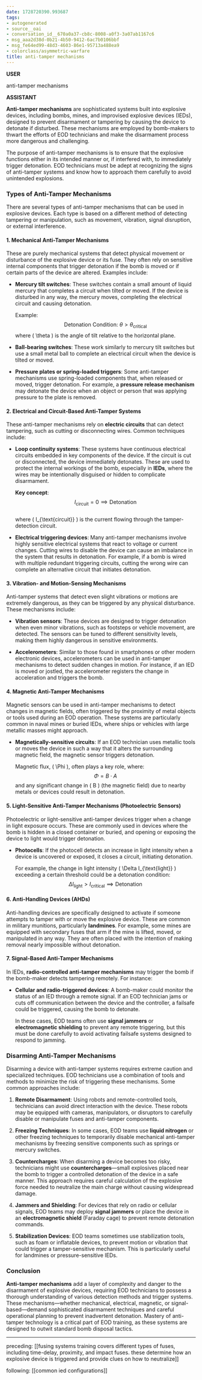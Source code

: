```yaml
---
date: 1728720390.993687
tags:
- autogenerated
- source__oai
- conversation_id__670a0a37-cb8c-8008-a0f3-3a07ab1167c6
- msg_aaa2d38d-0b21-4b50-9412-6ac7b0106bbf
- msg_fe64ed99-48d3-4603-86e1-95713a488ea9
- colorclass/asymmetric-warfare
title: anti-tamper mechanisms
---
```


**USER**

anti-tamper mechanisms


**ASSISTANT**

**Anti-tamper mechanisms** are sophisticated systems built into explosive devices, including bombs, mines, and improvised explosive devices (IEDs), designed to prevent disarmament or tampering by causing the device to detonate if disturbed. These mechanisms are employed by bomb-makers to thwart the efforts of EOD technicians and make the disarmament process more dangerous and challenging.

The purpose of anti-tamper mechanisms is to ensure that the explosive functions either in its intended manner or, if interfered with, to immediately trigger detonation. EOD technicians must be adept at recognizing the signs of anti-tamper systems and know how to approach them carefully to avoid unintended explosions.

### Types of Anti-Tamper Mechanisms

There are several types of anti-tamper mechanisms that can be used in explosive devices. Each type is based on a different method of detecting tampering or manipulation, such as movement, vibration, signal disruption, or external interference.

#### 1. **Mechanical Anti-Tamper Mechanisms**
These are purely mechanical systems that detect physical movement or disturbance of the explosive device or its fuse. They often rely on sensitive internal components that trigger detonation if the bomb is moved or if certain parts of the device are altered. Examples include:
- **Mercury tilt switches**: These switches contain a small amount of liquid mercury that completes a circuit when tilted or moved. If the device is disturbed in any way, the mercury moves, completing the electrical circuit and causing detonation.
  
  Example:
  $$ \text{Detonation Condition: } \theta > \theta_{\text{critical}} $$
  where \( \theta \) is the angle of tilt relative to the horizontal plane.

- **Ball-bearing switches**: These work similarly to mercury tilt switches but use a small metal ball to complete an electrical circuit when the device is tilted or moved.

- **Pressure plates or spring-loaded triggers**: Some anti-tamper mechanisms use spring-loaded components that, when released or moved, trigger detonation. For example, a **pressure release mechanism** may detonate the device when an object or person that was applying pressure to the plate is removed.

#### 2. **Electrical and Circuit-Based Anti-Tamper Systems**
These anti-tamper mechanisms rely on **electric circuits** that can detect tampering, such as cutting or disconnecting wires. Common techniques include:
- **Loop continuity systems**: These systems have continuous electrical circuits embedded in key components of the device. If the circuit is cut or disconnected, the device immediately detonates. These are used to protect the internal workings of the bomb, especially in **IEDs**, where the wires may be intentionally disguised or hidden to complicate disarmament.
  
  **Key concept**: 
  $$ I_{\text{circuit}} = 0 \implies \text{Detonation} $$  
  where \( I_{\text{circuit}} \) is the current flowing through the tamper-detection circuit.

- **Electrical triggering devices**: Many anti-tamper mechanisms involve highly sensitive electrical systems that react to voltage or current changes. Cutting wires to disable the device can cause an imbalance in the system that results in detonation. For example, if a bomb is wired with multiple redundant triggering circuits, cutting the wrong wire can complete an alternative circuit that initiates detonation.

#### 3. **Vibration- and Motion-Sensing Mechanisms**
Anti-tamper systems that detect even slight vibrations or motions are extremely dangerous, as they can be triggered by any physical disturbance. These mechanisms include:
- **Vibration sensors**: These devices are designed to trigger detonation when even minor vibrations, such as footsteps or vehicle movement, are detected. The sensors can be tuned to different sensitivity levels, making them highly dangerous in sensitive environments.
  
- **Accelerometers**: Similar to those found in smartphones or other modern electronic devices, accelerometers can be used in anti-tamper mechanisms to detect sudden changes in motion. For instance, if an IED is moved or jostled, the accelerometer registers the change in acceleration and triggers the bomb.

#### 4. **Magnetic Anti-Tamper Mechanisms**
Magnetic sensors can be used in anti-tamper mechanisms to detect changes in magnetic fields, often triggered by the proximity of metal objects or tools used during an EOD operation. These systems are particularly common in naval mines or buried IEDs, where ships or vehicles with large metallic masses might approach.
- **Magnetically-sensitive circuits**: If an EOD technician uses metallic tools or moves the device in such a way that it alters the surrounding magnetic field, the magnetic sensor triggers detonation.
  
  Magnetic flux, \( \Phi \), often plays a key role, where:
  $$ \Phi = B \cdot A $$
  and any significant change in \( B \) (the magnetic field) due to nearby metals or devices could result in detonation.

#### 5. **Light-Sensitive Anti-Tamper Mechanisms (Photoelectric Sensors)**
Photoelectric or light-sensitive anti-tamper devices trigger when a change in light exposure occurs. These are commonly used in devices where the bomb is hidden in a closed container or buried, and opening or exposing the device to light would trigger detonation.
- **Photocells**: If the photocell detects an increase in light intensity when a device is uncovered or exposed, it closes a circuit, initiating detonation.
  
  For example, the change in light intensity \( \Delta I_{\text{light}} \) exceeding a certain threshold could be a detonation condition:
  $$ \Delta I_{\text{light}} > I_{\text{critical}} \implies \text{Detonation} $$

#### 6. **Anti-Handling Devices (AHDs)**
Anti-handling devices are specifically designed to activate if someone attempts to tamper with or move the explosive device. These are common in military munitions, particularly **landmines**. For example, some mines are equipped with secondary fuses that arm if the mine is lifted, moved, or manipulated in any way. They are often placed with the intention of making removal nearly impossible without detonation.

#### 7. **Signal-Based Anti-Tamper Mechanisms**
In IEDs, **radio-controlled anti-tamper mechanisms** may trigger the bomb if the bomb-maker detects tampering remotely. For instance:
- **Cellular and radio-triggered devices**: A bomb-maker could monitor the status of an IED through a remote signal. If an EOD technician jams or cuts off communication between the device and the controller, a failsafe could be triggered, causing the bomb to detonate.
  
  In these cases, EOD teams often use **signal jammers** or **electromagnetic shielding** to prevent any remote triggering, but this must be done carefully to avoid activating failsafe systems designed to respond to jamming.

### Disarming Anti-Tamper Mechanisms

Disarming a device with anti-tamper systems requires extreme caution and specialized techniques. EOD technicians use a combination of tools and methods to minimize the risk of triggering these mechanisms. Some common approaches include:

1. **Remote Disarmament**: Using robots and remote-controlled tools, technicians can avoid direct interaction with the device. These robots may be equipped with cameras, manipulators, or disruptors to carefully disable or manipulate fuses and anti-tamper components.
  
2. **Freezing Techniques**: In some cases, EOD teams use **liquid nitrogen** or other freezing techniques to temporarily disable mechanical anti-tamper mechanisms by freezing sensitive components such as springs or mercury switches.

3. **Countercharges**: When disarming a device becomes too risky, technicians might use **countercharges**—small explosives placed near the bomb to trigger a controlled detonation of the device in a safe manner. This approach requires careful calculation of the explosive force needed to neutralize the main charge without causing widespread damage.

4. **Jammers and Shielding**: For devices that rely on radio or cellular signals, EOD teams may deploy **signal jammers** or place the device in an **electromagnetic shield** (Faraday cage) to prevent remote detonation commands.

5. **Stabilization Devices**: EOD teams sometimes use stabilization tools, such as foam or inflatable devices, to prevent motion or vibration that could trigger a tamper-sensitive mechanism. This is particularly useful for landmines or pressure-sensitive IEDs.

### Conclusion

**Anti-tamper mechanisms** add a layer of complexity and danger to the disarmament of explosive devices, requiring EOD technicians to possess a thorough understanding of various detection methods and trigger systems. These mechanisms—whether mechanical, electrical, magnetic, or signal-based—demand sophisticated disarmament techniques and careful operational planning to prevent inadvertent detonation. Mastery of anti-tamper technology is a critical part of EOD training, as these systems are designed to outwit standard bomb disposal tactics.


---

preceding: [[fusing systems training covers different types of fuses, including time-delay, proximity, and impact fuses. these determine how an explosive device is triggered and provide clues on how to neutralize]]  


following: [[common ied configurations]]